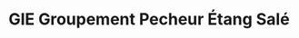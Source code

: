 ---
title: "GIE Groupement Pecheur Étang Salé"
url: /etang-sale/gie-groupement-pecheur-etang-sale/
shop: Fisch
---